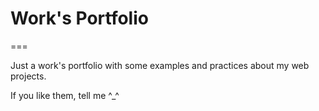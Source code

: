 # Work's Portfolio
===

Just a work's portfolio with some examples and practices about my web projects.

If you like them, tell me ^_^
